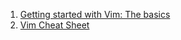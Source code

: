 1. [Getting started with Vim: The basics](https://opensource.com/article/19/3/getting-started-vim)
2. [Vim Cheat Sheet](https://vim.rtorr.com/)